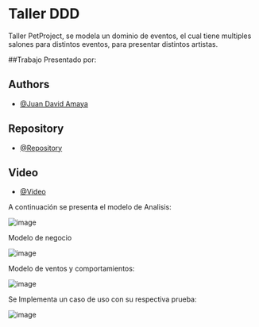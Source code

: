 # Taller DDD 

Taller PetProject, se modela un dominio de eventos,
el cual tiene multiples salones para distintos eventos,
para presentar distintos artistas.

##Trabajo Presentado por:

## Authors

- [@Juan David Amaya](https://github.com/juandavidamayaardila/corferias)

## Repository

- [@Repository](https://github.com/juandavidamayaardila/corferias)

## Video
- [@Video](https://youtu.be/XFYwaJyyYic)



A continuación se presenta el modelo de Analisis:

![image](https://user-images.githubusercontent.com/13921988/176975554-b043ce88-d7b6-4b61-953b-7be3275f9469.png)

Modelo de negocio

![image](https://user-images.githubusercontent.com/13921988/176975593-52d759c8-c67e-4cf5-841d-774f60fe7ea7.png)

Modelo de ventos y comportamientos:

![image](https://user-images.githubusercontent.com/13921988/176975613-4ce23895-f948-4cb0-927d-74005d458dcb.png)

Se Implementa un caso de uso con su respectiva prueba: 

![image](https://user-images.githubusercontent.com/13921988/176811995-ae2d29bc-bc25-4640-a057-deb92a7df2b7.png)




